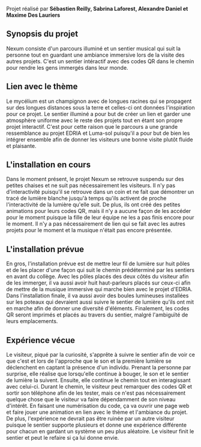 Projet réalisé par **Sébastien Reilly, Sabrina Laforest, Alexandre Daniel et Maxime Des Lauriers**

<h2>Synopsis du projet</h2> 
Nexum consiste d'un parcours illuminé et un sentier musical qui suit la personne tout en guardant une ambiance immersive lors de la visite des autres projets. C'est un sentier intéractif avec des codes QR dans le chemin pour rendre les gens immergés dans leur monde. 

<h2>Lien avec le thème</h2> 
Le mycélium est un champignon avec de longues racines qui se propagent sur des longues distances sous la terre et celles-ci ont données l'inspiration pour ce projet. Le sentier illuminé a pour but de créer un lien et garder une atmosphère uniforme avec le reste des projets tout en étant son propre projet interactif. C'est pour cette raison que le parcours a une grande ressemblance au projet EDRIA et Luma-sol puisqu'il a pour but de bien les intégrer ensemble afin de donner les visiteurs une bonne visite plutôt fluide et plaisante. 

<h2>L'installation en cours</h2> 
Dans le moment présent, le projet Nexum se retrouve suspendu sur des petites chaises et ne suit pas nécessairement les visiteurs. Il n'y pas d'interactivité puisqu'il se retrouve dans un coin et ne fait que démontrer un tracé de lumière blanche jusqu'à temps qu'ils activent de proche l'interactivité de la lumière qu'elle suit. De plus, ils ont créé des petites animations pour leurs codes QR, mais il n'y a aucune façon de les accéder pour le moment puisque la fille de leur équipe ne les a pas finis encore pour le moment. Il n'y a pas nécessairement de lien qui se fait avec les autres projets pour le moment et la musique n'était pas encore présentée. 

<h2>L'installation prévue</h2> 
En gros, l'installation prévue est de mettre leur fil de lumière sur huit pôles et de les placer d'une façon qui suit le chemin prédéterminé par les sentiers en avant du collège. Avec les pôles placés des deux côtés du visiteur afin de les immerger, il va aussi avoir huit haut-parleurs placés sur ceux-ci afin de mettre de la musique immersive qui marche bien avec le projet d'EDRIA. Dans l'installation finale, il va aussi avoir des boules lumineuses installées sur les poteaux qui devraient aussi suivre le sentier de lumière qu'ils ont mit en marche afin de donner une diversité d'éléments. Finalement, les codes QR seront imprimés et placés au travers du sentier, malgré l'ambiguïté de leurs emplacements.  

<h2>Expérience vécue</h2>
Le visiteur, piqué par la curiosité, s'apprête à suivre le sentier afin de voir ce que c'est et lors de l'approche que le son et la première lumière se déclenchent en captant la présence d'un individu. Prenant la personne par surprise, elle réalise que lorsqu'elle continue à bouger, le son et le sentier de lumière la suivent. Ensuite, elle continue le chemin tout en interagissant avec celui-ci. Durant le chemin, le visiteur peut remarquer des codes QR et sortir son téléphone afin de les tester, mais ce n'est pas nécessairement quelque chose que le visiteur va faire dépendamment de son niveau d'intérêt. En faisant une numérisation du code, ça va ouvrir une page web et faire jouer une animation en lien avec le thème et l'ambiance du projet. De plus, l'expérience ne devrait pas être ruinée par un autre visiteur puisque le sentier supporte plusieurs et donne une expérience différente pour chacun en gardant un système un peu plus aléatoire. Le visiteur finit le sentier et peut le refaire si ça lui donne envie.
